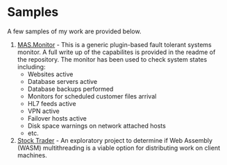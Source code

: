# Samples

A few samples of my work are provided below.

1. [MAS.Monitor](https://github.com/Michael-Stoner/MAS.Monitor)  - This is a generic plugin-based fault tolerant systems monitor.  A full write up of the capabilites is provided in the readme of the repository.  The monitor has been used to check system states including:
    - Websites active
    - Database servers active
    - Database backups performed
    - Monitors for scheduled customer files arrival
    - HL7 feeds active
    - VPN active
    - Failover hosts active
    - Disk space warnings on network attached hosts
    - etc.
3. [Stock Trader](https://github.com/Michael-Stoner/StockTrader) - An exploratory project to determine if Web Assembly (WASM) multithreading is a viable option for distributing work on client machines.
